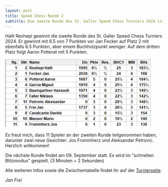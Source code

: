 ```yaml
---
layout: post
title: Speed Chess Runde 2
subtitle: Die zweite Runde des St. Galler Speed Chess Turniers 2024 ist gespielt.
---
```


Halit Rexhepi gewinnt die zweite Runde des St. Galler Speed Chess Turniers 2024. Er gewinnt mit 6.5 von 7 Punkten vor
Jan Fecker auf Platz 2 mit ebenfalls 6.5 Punkten, aber einem Buchholzpunkt weniger. Auf dem dritten Platz folgt Aaron Potterat mit 5
Punkten.

![Runde 1](/assets/img/turniere/speedchess/2024/runde-2-blitz.png)

Es freut mich, dass 11 Spieler an der zweiten Runde teilgenommen haben, darunter zwei neue Gesichter: Jos Frommherz und
Aleksandar Petrovic. Herzlich willkommen!

Die nächste Runde findet am 09. September statt. Es wird im "schnellen Blitzmodus" gespielt. (3 Minuten + 2 Sekunden)

Alle weiteren Infos sowie die Zwischentabelle findet ihr auf der [Turnierseite](/turniere/speedchess/2024).

_Jan Frei_
